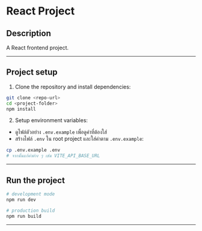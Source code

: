 # React Project

## Description

A React frontend project.

---

## Project setup

1. Clone the repository and install dependencies:

```bash
git clone <repo-url>
cd <project-folder>
npm install
```

2. Setup environment variables:

* ดูไฟล์ตัวอย่าง `.env.example` เพื่อดูค่าที่ต้องใส่
* สร้างไฟล์ `.env` ใน root project และใส่ค่าตาม `.env.example`:

```bash
cp .env.example .env
# จากนั้นแก้ค่าต่าง ๆ เช่น VITE_API_BASE_URL
```

---

## Run the project

```bash
# development mode
npm run dev

# production build
npm run build
```

---